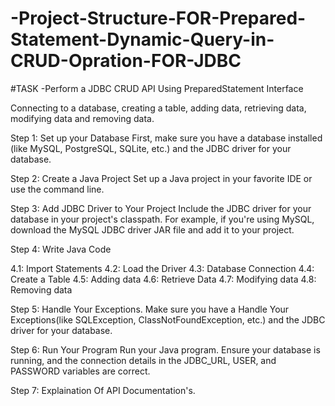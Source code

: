 # -Project-Structure-FOR-Prepared-Statement-Dynamic-Query-in-CRUD-Opration-FOR-JDBC
#TASK 
 -Perform a JDBC CRUD API Using PreparedStatement Interface

Connecting to a database, creating a table, adding data, retrieving data, 
modifying data and removing data.

Step 1: Set up your Database
First, make sure you have a database installed (like MySQL, PostgreSQL, SQLite, etc.) 
and the JDBC driver for your database.

Step 2: Create a Java Project
Set up a Java project in your favorite IDE or use the command line.

Step 3: Add JDBC Driver to Your Project
Include the JDBC driver for your database in your project's classpath. For example, 
if you're using MySQL, download the MySQL JDBC driver JAR file and add it to your project.

Step 4: Write Java Code

4.1: Import Statements
4.2: Load the Driver
4.3: Database Connection
4.4: Create a Table
4.5: Adding data
4.6: Retrieve Data
4.7: Modifying data
4.8: Removing data

Step 5: Handle Your Exceptions.
Make sure you have a Handle Your Exceptions(like SQLException, ClassNotFoundException, etc.) 
and the JDBC driver for your database.

Step 6: Run Your Program
Run your Java program. Ensure your database is running, and the connection details in the JDBC_URL, 
USER, and PASSWORD variables are correct.

Step 7: Explaination Of API Documentation's.
